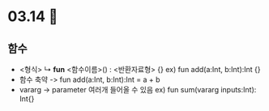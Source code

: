 # 03.14 📝
## 함수
* <형식>
↳ **fun** <함수이름>() : <반환자료형> {}
ex) fun add(a:Int, b:Int):Int {}
* 함수 축약 -> fun add(a:Int, b:Int):Int = a + b
* vararg -> parameter 여러개 들어올 수 있음
ex) fun sum(vararg inputs:Int): Int{}
